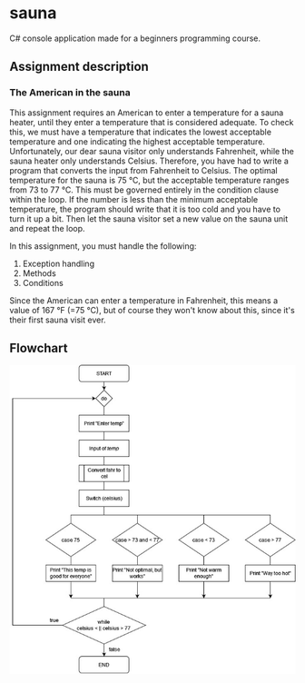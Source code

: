 # sauna
C# console application made for a beginners programming course.

## Assignment description
### The American in the sauna
This assignment requires an American to enter a temperature for a sauna heater, until they enter
a temperature that is considered adequate. To check this, we must have a temperature that indicates the lowest
acceptable temperature and one indicating the highest acceptable temperature.
Unfortunately, our dear sauna visitor only understands Fahrenheit, while
the sauna heater only understands Celsius. Therefore, you have had to write a program
that converts the input from Fahrenheit to Celsius.
The optimal temperature for the sauna is 75 °C, but the acceptable temperature ranges from 73 to 77 °C.
This must be governed entirely in the condition clause within the loop.
If the number is less than the minimum acceptable temperature, the program should
write that it is too cold and you have to turn it up a bit. Then let
the sauna visitor set a new value on the sauna unit and repeat the loop.

In this assignment, you must handle the following:
1. Exception handling
2. Methods
3. Conditions

Since the American can enter a temperature in Fahrenheit, this means a value of 167 °F (=75 °C), but of course they won't know about this, since it's their first sauna visit ever.

## Flowchart
![alt text](https://github.com/etheoo98/sauna/blob/master/Sauna/Flowchart/Assignment%20Diagram.jpg?raw=true)
